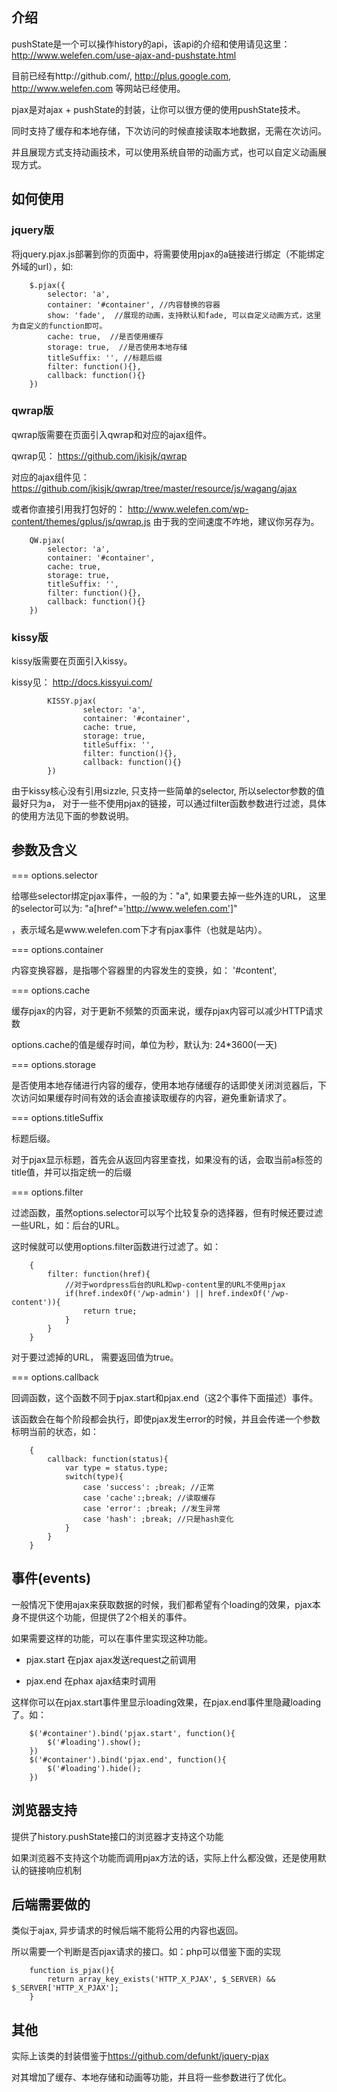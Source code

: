 ## 介绍

pushState是一个可以操作history的api，该api的介绍和使用请见这里：http://www.welefen.com/use-ajax-and-pushstate.html

目前已经有http://github.com/, http://plus.google.com, http://www.welefen.com 等网站已经使用。

pjax是对ajax + pushState的封装，让你可以很方便的使用pushState技术。

同时支持了缓存和本地存储，下次访问的时候直接读取本地数据，无需在次访问。

并且展现方式支持动画技术，可以使用系统自带的动画方式，也可以自定义动画展现方式。



## 如何使用

### jquery版
将jquery.pjax.js部署到你的页面中，将需要使用pjax的a链接进行绑定（不能绑定外域的url），如:


```
	$.pjax({
		selector: 'a',
		container: '#container', //内容替换的容器
		show: 'fade',  //展现的动画，支持默认和fade, 可以自定义动画方式，这里为自定义的function即可。
		cache: true,  //是否使用缓存
		storage: true,  //是否使用本地存储
		titleSuffix: '', //标题后缀
		filter: function(){},
		callback: function(){}
	})

```
### qwrap版

qwrap版需要在页面引入qwrap和对应的ajax组件。

qwrap见： https://github.com/jkisjk/qwrap

对应的ajax组件见： https://github.com/jkisjk/qwrap/tree/master/resource/js/wagang/ajax

或者你直接引用我打包好的： http://www.welefen.com/wp-content/themes/gplus/js/qwrap.js 由于我的空间速度不咋地，建议你另存为。


```
	QW.pjax(
		selector: 'a',
		container: '#container',
		cache: true,
		storage: true,
		titleSuffix: '',
		filter: function(){},
		callback: function(){}
	})

```
### kissy版

kissy版需要在页面引入kissy。

kissy见： http://docs.kissyui.com/

```
        KISSY.pjax(
                selector: 'a',
                container: '#container',
                cache: true,
                storage: true,
                titleSuffix: '',
                filter: function(){},
                callback: function(){}
        })

```

由于kissy核心没有引用sizzle, 只支持一些简单的selector, 所以selector参数的值最好只为a， 对于一些不使用pjax的链接，可以通过filter函数参数进行过滤，具体的使用方法见下面的参数说明。


## 参数及含义

=== options.selector

给哪些selector绑定pjax事件，一般的为："a", 如果要去掉一些外连的URL， 这里的selector可以为: "a[href^='http://www.welefen.com']"

，表示域名是www.welefen.com下才有pjax事件（也就是站内）。

=== options.container

内容变换容器，是指哪个容器里的内容发生的变换，如： '#content',

=== options.cache

缓存pjax的内容，对于更新不频繁的页面来说，缓存pjax内容可以减少HTTP请求数

options.cache的值是缓存时间，单位为秒，默认为: 24*3600(一天)

=== options.storage

是否使用本地存储进行内容的缓存，使用本地存储缓存的话即使关闭浏览器后，下次访问如果缓存时间有效的话会直接读取缓存的内容，避免重新请求了。

=== options.titleSuffix

标题后缀。

对于pjax显示标题，首先会从返回内容里查找，如果没有的话，会取当前a标签的title值，并可以指定统一的后缀

=== options.filter

过滤函数，虽然options.selector可以写个比较复杂的选择器，但有时候还要过滤一些URL，如：后台的URL。

这时候就可以使用options.filter函数进行过滤了。如：

```
	{
		filter: function(href){
			//对于wordpress后台的URL和wp-content里的URL不使用pjax
			if(href.indexOf('/wp-admin') || href.indexOf('/wp-content')){
				return true;
			}
		}
	}
```
对于要过滤掉的URL， 需要返回值为true。

=== options.callback

回调函数，这个函数不同于pjax.start和pjax.end（这2个事件下面描述）事件。

该函数会在每个阶段都会执行，即使pjax发生error的时候，并且会传递一个参数标明当前的状态，如：

```
	{
		callback: function(status){
			var type = status.type;
			switch(type){
				case 'success': ;break; //正常
				case 'cache':;break; //读取缓存	
				case 'error': ;break; //发生异常
				case 'hash': ;break; //只是hash变化
			}
		}
	}
```

## 事件(events)

一般情况下使用ajax来获取数据的时候，我们都希望有个loading的效果，pjax本身不提供这个功能，但提供了2个相关的事件。

如果需要这样的功能，可以在事件里实现这种功能。

* pjax.start 在pjax ajax发送request之前调用

* pjax.end 在phax ajax结束时调用

这样你可以在pjax.start事件里显示loading效果，在pjax.end事件里隐藏loading了。如：

```
	$('#container').bind('pjax.start', function(){
		$('#loading').show();
	})
	$('#container').bind('pjax.end', function(){
		$('#loading').hide();
	})
```

## 浏览器支持

提供了history.pushState接口的浏览器才支持这个功能

如果浏览器不支持这个功能而调用pjax方法的话，实际上什么都没做，还是使用默认的链接响应机制

## 后端需要做的

类似于ajax, 异步请求的时候后端不能将公用的内容也返回。

所以需要一个判断是否pjax请求的接口。如：php可以借鉴下面的实现

```
	function is_pjax(){
		return array_key_exists('HTTP_X_PJAX', $_SERVER) && $_SERVER['HTTP_X_PJAX'];
	}	
```

## 其他

实际上该类的封装借鉴于<https://github.com/defunkt/jquery-pjax>

对其增加了缓存、本地存储和动画等功能，并且将一些参数进行了优化。

